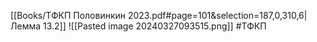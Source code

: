 [[Books/ТФКП Половинкин 2023.pdf#page=101&selection=187,0,310,6|Лемма 13.2]]
![[Pasted image 20240327093515.png]]
#ТФКП 